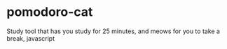 # pomodoro-cat
Study tool that has you study for 25 minutes, and meows for you to take a break, javascript

